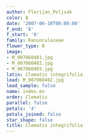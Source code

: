 ```yaml
---
author: Florijan_Poljsak
color: B
date: '2007-06-10T00:00:00'
f_end: '8'
f_start: '6'
family: Ranunculaceae
flower_type: B
image:
- M_007060401.jpg
- M_007060402.jpg
- M_007060403.jpg
latin: Clematis integrifolia
lead: M_007060402.jpg
lead_sample: false
name: index.en
order: Clematis
parallel: false
petals: '4'
petals_joined: false
star_shape: false
title: Clematis integrifolia
---
```

